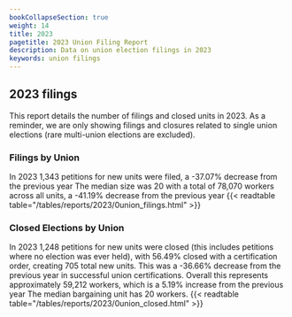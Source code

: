 ```yaml
---
bookCollapseSection: true
weight: 14
title: 2023
pagetitle: 2023 Union Filing Report
description: Data on union election filings in 2023
keywords: union filings
---
```


## 2023 filings

This report details the number of filings and closed units in 2023. As a reminder, we are only showing filings and closures related to single union elections (rare multi-union elections are excluded).

### Filings by Union
In 2023 1,343 petitions for new units were filed, a -37.07% decrease from the previous year The median size was 20 with a total of 78,070 workers across all units, a -41.19% decrease from the previous year
{{< readtable table="/tables/reports/2023/0union_filings.html" >}}

### Closed Elections by Union
In 2023 1,248 petitions for new units were closed (this includes petitions where no election was ever held), with 56.49% closed with a certification order, creating 705 total new units. This was a -36.66% decrease from the previous year in successful union certifications. Overall this represents approximately 59,212 workers, which is a 5.19% increase from the previous year The median bargaining unit has 20 workers.
{{< readtable table="/tables/reports/2023/0union_closed.html" >}}
